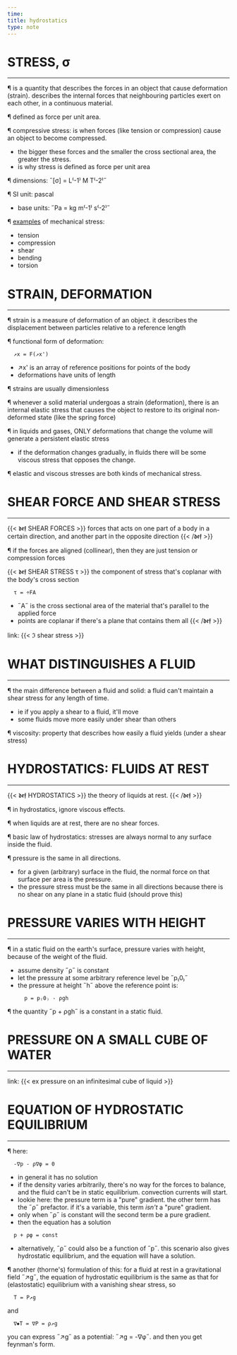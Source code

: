 ```yaml
---
time: 
title: hydrostatics
type: note
---
```


# STRESS, σ
--------------------------------------------------------------------------------

¶ is a quantity that describes the forces in an object that cause deformation 
  (strain). describes the internal forces that neighbouring particles exert on 
  each other, in a continuous material.

¶ defined as force per unit area.

¶ compressive stress: is when forces (like tension or compression) cause an 
  object to become compressed.
  - the bigger these forces and the smaller the cross sectional area, the 
    greater the stress.
  - is why stress is defined as force per unit area

¶ dimensions: ˝[σ] = L⁽-1⁾ M T⁽-2⁾˝

¶ SI unit: pascal
  - base units: ˝Pa = kg m⁽-1⁾ s⁽-2⁾˝

¶ [examples][1] of mechanical stress:
  - tension
  - compression
  - shear
  - bending
  - torsion

[1]: https://en.wikipedia.org/wiki/Stress_(mechanics)#/media/File:Different-types-of-mechanical-stress_EN.svg

# STRAIN, DEFORMATION
--------------------------------------------------------------------------------

¶ strain is a measure of deformation of an object. it describes the displacement 
  between particles relative to a reference length

¶ functional form of deformation:
  ```
    ↗x = F(↗x')
  ```
  - ↗x' is an array of reference positions for points of the body
  - deformations have units of length

¶ strains are usually dimensionless

¶ whenever a solid material undergoas a strain (deformation), there is an 
  internal elastic stress that causes the object to restore to its original 
  non-deformed state (like the spring force)

¶ in liquids and gases, ONLY deformations that change the volume will generate a 
  persistent elastic stress
  - if the deformation changes gradually, in fluids there will be some viscous 
    stress that opposes the change.

¶ elastic and viscous stresses are both kinds of mechanical stress.

# SHEAR FORCE AND SHEAR STRESS
--------------------------------------------------------------------------------

{{< 𝖉𝖊𝖋 SHEAR FORCES >}}
  forces that acts on one part of a body in a certain direction, and another 
  part in the opposite direction
{{< /𝖉𝖊𝖋 >}}

¶ if the forces are aligned (collinear), then they are just tension or 
  compression forces

{{< 𝖉𝖊𝖋 SHEAR STRESS τ >}}
  the component of stress that's coplanar with the body's cross section
  ```
    τ = ÷FA
  ```
  - ˝A˝ is the cross sectional area of the material that's parallel to the 
    applied force
  - points are coplanar if there's a plane that contains them all
{{< /𝖉𝖊𝖋 >}}

link: {{< ℑ shear stress >}}

# WHAT DISTINGUISHES A FLUID
--------------------------------------------------------------------------------

¶ the main difference between a fluid and solid: a fluid can't maintain a shear 
  stress for any length of time. 
  - ie if you apply a shear to a fluid, it'll move
  - some fluids move more easily under shear than others

¶ viscosity: property that describes how easily a fluid yields (under a shear 
  stress)

# HYDROSTATICS: FLUIDS AT REST
--------------------------------------------------------------------------------

{{< 𝖉𝖊𝖋 HYDROSTATICS >}}
  the theory of liquids at rest.
{{< /𝖉𝖊𝖋 >}}

¶ in hydrostatics, ignore viscous effects.

¶ when liquids are at rest, there are no shear forces.

¶ basic law of hydrostatics: stresses are always normal to any surface inside 
  the fluid.

¶ pressure is the same in all directions.
  - for a given (arbitrary) surface in the fluid, the normal force on that 
    surface per area is the pressure. 
  - the pressure stress must be the same in all directions because there is no 
    shear on any plane in a static fluid (should prove this)

# PRESSURE VARIES WITH HEIGHT
--------------------------------------------------------------------------------

¶ in a static fluid on the earth's surface, pressure varies with height, because 
  of the weight of the fluid.
  - assume density ˝ρ˝ is constant
  - let the pressure at some arbitrary reference level be ˝p₍0₎˝
  - the pressure at height ˝h˝ above the reference point is:
    ```
      p = p₍0₎ - ρgh
    ```

¶ the quantity ˝p + ρgh˝ is a constant in a static fluid.

# PRESSURE ON A SMALL CUBE OF WATER
--------------------------------------------------------------------------------

link: {{< ex pressure on an infinitesimal cube of liquid >}}

# EQUATION OF HYDROSTATIC EQUILIBRIUM
--------------------------------------------------------------------------------

¶ here:
  ```
    -∇p - ρ∇φ = 0
  ```
  - in general it has no solution
  - if the density varies arbitrarily, there's no way for the forces to balance, 
    and the fluid can't be in static equilibrium. convection currents will 
    start.
  - lookie here: the pressure term is a "pure" gradient. the other term has the 
    ˝ρ˝ prefactor. if it's a variable, this term _isn't_ a "pure" gradient. 
  - only when ˝ρ˝ is constant will the second term be a pure gradient.
  - then the equation has a solution
  ```
    p + ρφ = const
  ```
  - alternatively, ˝ρ˝ could also be a function of ˝p˝. this scenario also gives 
    hydrostatic equilibrium, and the equation will have a solution.

¶ another (thorne's) formulation of this: for a fluid at rest in a gravitational 
  field ˝↗g˝, the equation of hydrostatic equilibrium is the same as that for 
  (elastostatic) equilibrium with a vanishing shear stress, so
  ```
    T = P↗g
  ```
  and
  ```
    ∇⦁T = ∇P = ρ↗g
  ```
  
  you can express ˝↗g˝ as a potential: ˝↗g = -∇φ˝. and then you get feynman's 
  form.
